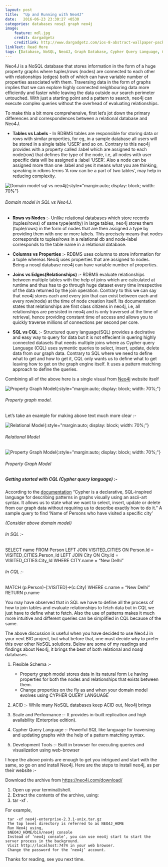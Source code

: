 ```yaml
---
layout: post
title:  "Up and Running with Neo4J"
date:   2016-06-23 23:30:27 +0530
categories: databases nosql graph neo4j
image:
    feature: mdl.jpg
    credit: dargadgetz
    creditlink: http://www.dargadgetz.com/ios-8-abstract-wallpaper-pack-for-iphone-5s-5c-and-ipod-touch-retina/
linkText: Read More
tags: [Database, NoSQL, Neo4J, Graph Database, Cypher Query Language, CQL, SQL, Analytics, Social Network]
---
```


Neo4J is a NoSQL database that stores information in the form of a huge property graphs where tuples/rows (nodes) are connected to each other with relationships (edges) both of which can have variable number of properties associated with them. Traversing data in the form of graphs implies that we can explore highly connected neighbouring data more efficiently and faster while leaving the data outside our search perimeter untouched. With just a starting point and a pattern to search, neo4j can execute complex queries without the overhead of evaluating relationships.

To make this a bit more comprehensive, first let’s jot down the primary differences and correspondences between a relational database and Neo4J.

  - **Tables vs Labels** - In RDBMS tables are responsible for storing data or rows with similar properties, for eg, in a sample database all users will be stored in a single table ‘USER’ and so on. Contrary to this neo4j provides with a property called :label which are assigned to each node(row) that defines the type of the node, i.e, all nodes with user specific data will be assigned a :label ‘USER’. Also a node can be assigned more than one :label and yes it means what you are thinking, speaking in rdbms terms ‘A row can be a part of two tables’, may help in reducing complexity.

  ![Domain model sql vs neo4j](http://www.tothenew.com/blog/wp-content/uploads/2016/06/407x215xTVSL.png.pagespeed.ic.Ua7DY4xkOl.png){:style="margin:auto; display: block; width: 70%"}

###### Domain model in SQL vs Neo4J.

  - **Rows vs Nodes** :- Unlike relational databases which store records (tuples/rows) of same type(entity) in large tables, neo4j stores them (tuple/rows) in the form of nodes that are then assigned a type by providing them with one or more labels. This precisely means that nodes corresponds to tuples/rows in a relational db and node-label corresponds to the table name in a relational database.

  - **Columns vs Properties** :- RDBMS uses columns to store information for a tuple whereas Neo4j uses properties that are assigned to nodes. Being a nosql database neo4j can have variable number of properties.   

  - **Joins vs Edges(Relationships)** :- RDBMS evaluate relationships between multiple tables with the help of joins which are calculated at runtime and thus has to go through huge dataset every time irrespective of the data returned by the join operation. Contrary to this we can say that neo4j stores each and every join that can exist between each and every row(node) at the time of node creation itself. Its documentation states that relationships are first class citizens in neo4j, i.e, all relationships are persisted in neo4j and is only traversed at the time of retrieval, hence providing constant time of access and allows you to quickly traverse millions of connections per second per core.

  - **SQL vs CQL** :- Structured query language(SQL) provides a declrative and easy way to query for data but it is not effecient in quering highly connected datasets that needs multiple joins where as Cypher query Language (CQL) uses symentic queries to select, insert, update, delete data from our graph data. Contrary to SQL where we need to define what to get and how to get it, CQL only wants us to define what to get leaving how to get on the graph engine itself. It uses a pattern matching approach to define the queries.


Combining all of the above here is a single visual from [Neo4j](https://neo4j.com/) website itself

  ![Property Graph Model](http://www.tothenew.com/blog/wp-content/uploads/2016/06/graph.png){:style="margin:auto; display: block; width: 70%;"}

###### Property graph model.

Let’s take an example for making above text much more clear :-

![Relational Model](http://www.tothenew.com/blog/wp-content/uploads/2016/06/767x462xDB.png.pagespeed.ic.X0yCMnc2f3.png){:style="margin:auto; display: block; width: 70%;"}

###### Relational Model

![Property Graph Model](http://www.tothenew.com/blog/wp-content/uploads/2016/06/571x452xDB_NEO.png.pagespeed.ic.dfJjcfGgUb.png){:style="margin:auto; display: block; width: 70%;"}

###### Property Graph Model



##### Getting started with CQL (Cypher query language) :-

According to the [documentation](https://neo4j.com/developer/cypher-query-language/) “Cypher is a declarative, SQL-inspired language for describing patterns in graphs visually using an ascii-art syntax. It allows us to state what we want to select, insert, update or delete from our graph data without requiring us to describe exactly how to do it.”
A sample query to find ‘Name of Persons who have visited a specific city’

_(Consider above domain model)_

###### In SQL :-


SELECT name FROM Person LEFT JOIN VISITED_CITIES ON Person.Id = VISITED_CITIES.Person_Id LEFT JOIN City ON City.Id = VISITED_CITIES.City_Id WHERE CITY.name = “New Delhi”


###### In CQL :-

MATCH (p:Person)-[:VISITED]->(c:City) WHERE c.name = “New Delhi” RETURN p.name


You may have observed that in SQL we have to define all the process of how to join tables and evaluate relationships to fetch data but in CQL we just have to define what to fetch. Also the use of patterns makes it much more intuitive and different queries can be simplified in CQL because of the same.

The above discussion is useful when you have decided to use Neo4J in your next BIG project, but what before that, one must decide why to prefer this over other NoSQL solutions. Below are some of my readings and findings about Neo4j, it brings the best of both relational and nosql databases.

  1. Flexible Schema :-
      - Property graph model stores data in its natural form i.e having properties for both the nodes and relationships that exists between them.
      - Change properties on the fly as and when your domain model evolves using CYPHER QUERY LANGUAGE

  2. ACID :- While many NoSQL databases keep ACID out, Neo4j brings

  3. Scale and Performance :- It provides in-built replication and high availability (Enterprise edition).

  4. Cypher Query Language :- Powerful SQL like language for traversing and updating graphs with the help of a pattern matching syntax.

  5. Development Tools :- Built in browser for executing queries and visualization using web-browser

I hope the above points are enough to get you intrigued and start with the same, so go on and install Neo4j. Here are the steps to install neo4j, as per their website :-

Download the archive from https://neo4j.com/download/

  1. Open up your terminal/shell.
  2. Extract the contents of the archive, using:
  3. tar -xf <filecode>.

For example,

~~~
 tar -xf neo4j-enterprise-2.3.1-unix.tar.gz
 The top level directory is referred to as NEO4J_HOME
 Run Neo4j using,
 $NEO4J_HOME/bin/neo4j console
 Instead of ‘neo4j console’, you can use neo4j start to start the server process in the background.
 Visit http://localhost:7474 in your web browser.
 Change the password for the ‘neo4j’ account.
~~~



Thanks for reading, see you next time.
